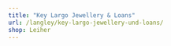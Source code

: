 ```yaml
---
title: "Key Largo Jewellery & Loans"
url: /langley/key-largo-jewellery-und-loans/
shop: Leiher
---
```

